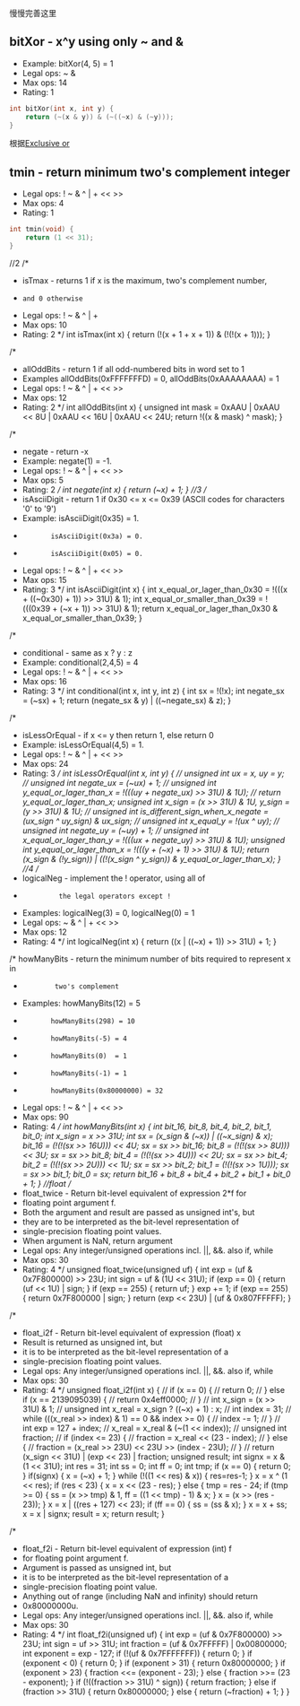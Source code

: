 慢慢完善这里

## bitXor - x^y using only ~ and & 
+ Example: bitXor(4, 5) = 1
+ Legal ops: ~ &
+ Max ops: 14
+ Rating: 1

``` c
int bitXor(int x, int y) {
    return (~(x & y)) & (~((~x) & (~y)));
}
```

根据[Exclusive or](https://en.wikipedia.org/wiki/Exclusive_or)

## tmin - return minimum two's complement integer 
+ Legal ops: ! ~ & ^ | + << >>
+ Max ops: 4
+ Rating: 1

``` c
int tmin(void) {
    return (1 << 31);
}
```

//2
/*
 * isTmax - returns 1 if x is the maximum, two's complement number,
 *     and 0 otherwise 
 *   Legal ops: ! ~ & ^ | +
 *   Max ops: 10
 *   Rating: 2
 */
int isTmax(int x) {
    return (!(x + 1 + x + 1)) & (!(!(x + 1)));
}

/*
 * allOddBits - return 1 if all odd-numbered bits in word set to 1
 *   Examples allOddBits(0xFFFFFFFD) = 0, allOddBits(0xAAAAAAAA) = 1
 *   Legal ops: ! ~ & ^ | + << >>
 *   Max ops: 12
 *   Rating: 2
 */
int allOddBits(int x) {
    unsigned int mask = 0xAAU | 0xAAU << 8U | 0xAAU << 16U | 0xAAU << 24U;
    return !((x & mask) ^ mask);
}

/*
 * negate - return -x 
 *   Example: negate(1) = -1.
 *   Legal ops: ! ~ & ^ | + << >>
 *   Max ops: 5
 *   Rating: 2
 */
int negate(int x) {
    return (~x) + 1;
}
//3
/* 
 * isAsciiDigit - return 1 if 0x30 <= x <= 0x39 (ASCII codes for characters '0' to '9')
 *   Example: isAsciiDigit(0x35) = 1.
 *            isAsciiDigit(0x3a) = 0.
 *            isAsciiDigit(0x05) = 0.
 *   Legal ops: ! ~ & ^ | + << >>
 *   Max ops: 15
 *   Rating: 3
 */
int isAsciiDigit(int x) {
    int x_equal_or_lager_than_0x30 = !(((x + ((~0x30) + 1)) >> 31U) & 1);
    int x_equal_or_smaller_than_0x39 = !(((0x39 + (~x + 1)) >> 31U) & 1);
    return x_equal_or_lager_than_0x30 & x_equal_or_smaller_than_0x39;
}

/*
 * conditional - same as x ? y : z 
 *   Example: conditional(2,4,5) = 4
 *   Legal ops: ! ~ & ^ | + << >>
 *   Max ops: 16
 *   Rating: 3
 */
int conditional(int x, int y, int z) {
    int sx = !(!x);
    int negate_sx = (~sx) + 1;
    return (negate_sx & y) | ((~negate_sx) & z);
}

/*
 * isLessOrEqual - if x <= y  then return 1, else return 0 
 *   Example: isLessOrEqual(4,5) = 1.
 *   Legal ops: ! ~ & ^ | + << >>
 *   Max ops: 24
 *   Rating: 3
 */
int isLessOrEqual(int x, int y) {
//    unsigned int ux = x, uy = y;
//    unsigned int negate_ux = (~ux) + 1;
//    unsigned int y_equal_or_lager_than_x = !(((uy + negate_ux) >> 31U) & 1U);
//    return y_equal_or_lager_than_x;
    unsigned int x_sign = (x >> 31U) & 1U, y_sign = (y >> 31U) & 1U;
//    unsigned int is_different_sign_when_x_negate = (ux_sign ^ uy_sign) & ux_sign;
//    unsigned int x_equal_y = !(ux ^ uy);
//    unsigned int negate_uy = (~uy) + 1;
//    unsigned int x_equal_or_lager_than_y = !(((ux + negate_uy) >> 31U) & 1U);
    unsigned int y_equal_or_lager_than_x = !(((y + (~x) + 1) >> 31U) & 1U);
    return (x_sign & (!y_sign)) | ((!(x_sign ^ y_sign)) & y_equal_or_lager_than_x);
}
//4
/* 
 * logicalNeg - implement the ! operator, using all of 
 *              the legal operators except !
 *   Examples: logicalNeg(3) = 0, logicalNeg(0) = 1
 *   Legal ops: ~ & ^ | + << >>
 *   Max ops: 12
 *   Rating: 4 
 */
int logicalNeg(int x) {
    return ((x | ((~x) + 1)) >> 31U) + 1;
}

/* howManyBits - return the minimum number of bits required to represent x in
 *             two's complement
 *  Examples: howManyBits(12) = 5
 *            howManyBits(298) = 10
 *            howManyBits(-5) = 4
 *            howManyBits(0)  = 1
 *            howManyBits(-1) = 1
 *            howManyBits(0x80000000) = 32
 *  Legal ops: ! ~ & ^ | + << >>
 *  Max ops: 90
 *  Rating: 4
 */
int howManyBits(int x) {
    int bit_16, bit_8, bit_4, bit_2, bit_1, bit_0;
    int x_sign = x >> 31U;
    int sx = (x_sign & (~x)) | ((~x_sign) & x);
    bit_16 = (!(!(sx >> 16U))) << 4U;
    sx = sx >> bit_16;
    bit_8 = (!(!(sx >> 8U))) << 3U;
    sx = sx >> bit_8;
    bit_4 = (!(!(sx >> 4U))) << 2U;
    sx = sx >> bit_4;
    bit_2 = (!(!(sx >> 2U))) << 1U;
    sx = sx >> bit_2;
    bit_1 = (!(!(sx >> 1U)));
    sx = sx >> bit_1;
    bit_0 = sx;
    return bit_16 + bit_8 + bit_4 + bit_2 + bit_1 + bit_0 + 1;
}
//float
/* 
 * float_twice - Return bit-level equivalent of expression 2*f for
 *   floating point argument f.
 *   Both the argument and result are passed as unsigned int's, but
 *   they are to be interpreted as the bit-level representation of
 *   single-precision floating point values.
 *   When argument is NaN, return argument
 *   Legal ops: Any integer/unsigned operations incl. ||, &&. also if, while
 *   Max ops: 30
 *   Rating: 4
 */
unsigned float_twice(unsigned uf) {
    int exp = (uf & 0x7F800000) >> 23U;
    int sign = uf & (1U << 31U);
    if (exp == 0) {
        return (uf << 1U) | sign;
    }
    if (exp == 255) {
        return uf;
    }
    exp += 1;
    if (exp == 255) {
        return 0x7F800000 | sign;
    }
    return (exp << 23U) | (uf & 0x807FFFFF);
}

/*
 * float_i2f - Return bit-level equivalent of expression (float) x
 *   Result is returned as unsigned int, but
 *   it is to be interpreted as the bit-level representation of a
 *   single-precision floating point values.
 *   Legal ops: Any integer/unsigned operations incl. ||, &&. also if, while
 *   Max ops: 30
 *   Rating: 4
 */
unsigned float_i2f(int x) {
//    if (x == 0) {
//        return 0;
//    } else if (x == 2139095039) {
//        return 0x4eff0000;
//    }
//    int x_sign = (x >> 31U) & 1;
//    unsigned int x_real = x_sign ? ((~x) + 1) : x;
//    int index = 31;
//    while (((x_real >> index) & 1) == 0 && index >= 0) {
//        index -= 1;
//    }
//    int exp = 127 + index;
//    x_real = x_real & (~(1 << index));
//    unsigned int fraction;
//    if (index <= 23) {
//        fraction = x_real << (23 - index);
//    } else {
//        fraction = (x_real >> 23U) << 23U >> (index - 23U);
//    }
//    return (x_sign << 31U) | (exp << 23) | fraction;
    unsigned result;
    int signx = x & (1 << 31U);
    int res = 31;
    int ss = 0;
    int ff = 0;
    int tmp;
    if (x == 0) {
        return 0;
    }
    if(signx) {
        x = (~x) + 1;
    }
    while (!((1 << res) & x)) {
        res=res-1;
    }
    x = x ^ (1 << res);
    if (res < 23) {
        x = x << (23 - res);
    } else {
        tmp = res - 24;
        if (tmp >= 0) {
            ss = (x >> tmp) & 1, ff = ((1 << tmp) - 1) & x;
        }
        x = (x >> (res - 23));
    }
    x = x | ((res + 127) << 23);
    if (ff == 0) {
        ss = (ss & x);
    }
    x = x + ss;
    x = x | signx;
    result = x;
    return result;
}

/*
 * float_f2i - Return bit-level equivalent of expression (int) f
 *   for floating point argument f.
 *   Argument is passed as unsigned int, but
 *   it is to be interpreted as the bit-level representation of a
 *   single-precision floating point value.
 *   Anything out of range (including NaN and infinity) should return
 *   0x80000000u.
 *   Legal ops: Any integer/unsigned operations incl. ||, &&. also if, while
 *   Max ops: 30
 *   Rating: 4
 */
int float_f2i(unsigned uf) {
    int exp = (uf & 0x7F800000) >> 23U;
    int sign = uf >> 31U;
    int fraction = (uf & 0x7FFFFF) | 0x00800000;
    int exponent = exp - 127;
    if (!(uf & 0x7FFFFFFF)) {
        return 0;
    }
    if (exponent < 0) {
        return 0;
    }
    if (exponent > 31) {
        return 0x80000000;
    }
    if (exponent > 23) {
        fraction <<= (exponent - 23);
    } else {
        fraction >>= (23 - exponent);
    }
    if (!((fraction >> 31U) ^ sign)) {
        return fraction;
    } else if (fraction >> 31U) {
        return 0x80000000;
    } else {
        return (~fraction) + 1;
    }
}
